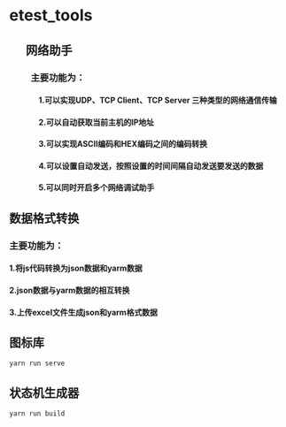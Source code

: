 # etest_tools


##	&nbsp;	&nbsp;	&nbsp; 网络助手

###   	&nbsp;	&nbsp;	&nbsp;	&nbsp;	&nbsp;  主要功能为：

####    	&nbsp;	&nbsp;	&nbsp;	&nbsp;	&nbsp; 	&nbsp;	&nbsp;	&nbsp;   1.可以实现UDP、TCP Client、TCP Server 三种类型的网络通信传输

####     	&nbsp;	&nbsp;	&nbsp;	&nbsp;	&nbsp;	&nbsp;	&nbsp;	&nbsp;   2.可以自动获取当前主机的IP地址

####      &nbsp;	&nbsp;	&nbsp;	&nbsp;	&nbsp;	&nbsp;	&nbsp;	&nbsp;   3.可以实现ASCII编码和HEX编码之间的编码转换 

####     	&nbsp;	&nbsp;	&nbsp;	&nbsp;	&nbsp;	&nbsp;	&nbsp;	&nbsp;   4.可以设置自动发送，按照设置的时间间隔自动发送要发送的数据

####     	&nbsp;	&nbsp;	&nbsp;	&nbsp;	&nbsp;	&nbsp;	&nbsp;	&nbsp;   5.可以同时开启多个网络调试助手  





## 数据格式转换

### 主要功能为：

#### 1.将js代码转换为json数据和yarm数据

#### 2.json数据与yarm数据的相互转换

#### 3.上传excel文件生成json和yarm格式数据



## 图标库
```
yarn run serve
```

## 状态机生成器
```
yarn run build
```

<!-- ## 组合配对工具
```
yarn run test
``` -->

<!-- ## 串口助手
```
yarn run lint
``` -->


